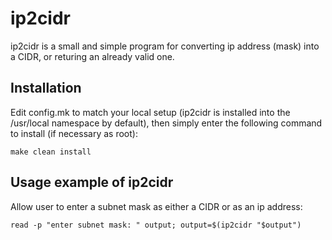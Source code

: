 ip2cidr
======
ip2cidr is a small and simple program for converting ip address (mask) into a
CIDR, or returing an already valid one.

Installation
------------
Edit config.mk to match your local setup (ip2cidr is installed into the
/usr/local namespace by default), then simply enter the following command to
install (if necessary as root):

    make clean install

Usage example of ip2cidr
------------------------
Allow user to enter a subnet mask as either a CIDR or as an ip address:

    read -p "enter subnet mask: " output; output=$(ip2cidr "$output")

